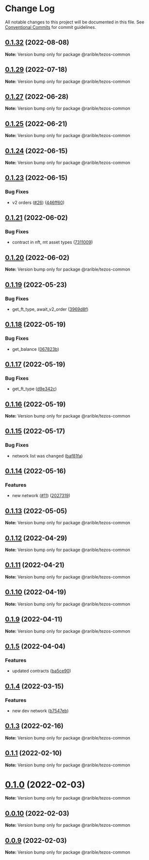 # Change Log

All notable changes to this project will be documented in this file.
See [Conventional Commits](https://conventionalcommits.org) for commit guidelines.

## [0.1.32](https://github.com/rarible/tezos-sdk/compare/v0.1.31...v0.1.32) (2022-08-08)

**Note:** Version bump only for package @rarible/tezos-common





## [0.1.29](https://github.com/rarible/tezos-sdk/compare/v0.1.28...v0.1.29) (2022-07-18)

**Note:** Version bump only for package @rarible/tezos-common





## [0.1.27](https://github.com/rarible/tezos-sdk/compare/v0.1.26...v0.1.27) (2022-06-28)

**Note:** Version bump only for package @rarible/tezos-common





## [0.1.25](https://github.com/rarible/tezos-sdk/compare/v0.1.24...v0.1.25) (2022-06-21)

**Note:** Version bump only for package @rarible/tezos-common





## [0.1.24](https://github.com/rarible/tezos-sdk/compare/v0.1.23...v0.1.24) (2022-06-15)

**Note:** Version bump only for package @rarible/tezos-common





## [0.1.23](https://github.com/rarible/tezos-sdk/compare/v0.1.22...v0.1.23) (2022-06-15)


### Bug Fixes

* v2 orders ([#26](https://github.com/rarible/tezos-sdk/issues/26)) ([446ff60](https://github.com/rarible/tezos-sdk/commit/446ff6076c3203511ece1faa29c72a12f843adad))





## [0.1.21](https://github.com/rarible/tezos-sdk/compare/v0.1.20...v0.1.21) (2022-06-02)


### Bug Fixes

* contract in nft, mt asset types ([7311009](https://github.com/rarible/tezos-sdk/commit/7311009511548a1291ee56576fdb877769284c45))





## [0.1.20](https://github.com/rarible/tezos-sdk/compare/v0.1.19...v0.1.20) (2022-06-02)

**Note:** Version bump only for package @rarible/tezos-common





## [0.1.19](https://github.com/rarible/tezos-sdk/compare/v0.1.18...v0.1.19) (2022-05-23)


### Bug Fixes

* get_ft_type, await_v2_order ([3969d8f](https://github.com/rarible/tezos-sdk/commit/3969d8f80e0a26c20377dbf357a8dc32c91a5279))





## [0.1.18](https://github.com/rarible/tezos-sdk/compare/v0.1.17...v0.1.18) (2022-05-19)


### Bug Fixes

* get_balance ([067823b](https://github.com/rarible/tezos-sdk/commit/067823b96787aeee452207daa3ecb9f5dc17b299))





## [0.1.17](https://github.com/rarible/tezos-sdk/compare/v0.1.16...v0.1.17) (2022-05-19)


### Bug Fixes

* get_ft_type ([d9e342c](https://github.com/rarible/tezos-sdk/commit/d9e342cf1ac5ba2b76aab318543dbb38841e46d7))





## [0.1.16](https://github.com/rarible/tezos-sdk/compare/v0.1.15...v0.1.16) (2022-05-19)

**Note:** Version bump only for package @rarible/tezos-common





## [0.1.15](https://github.com/rarible/tezos-sdk/compare/v0.1.14...v0.1.15) (2022-05-17)


### Bug Fixes

* network list was changed ([baf81fa](https://github.com/rarible/tezos-sdk/commit/baf81fae78b2a185c62ce73aecd1fdff70b7ee2d))





## [0.1.14](https://github.com/rarible/tezos-sdk/compare/v0.1.13...v0.1.14) (2022-05-16)


### Features

* new network ([#11](https://github.com/rarible/tezos-sdk/issues/11)) ([2027319](https://github.com/rarible/tezos-sdk/commit/20273193248a10677b52325e38eb8833c0a2f7fc))





## [0.1.13](https://github.com/rarible/tezos-sdk/compare/v0.1.12...v0.1.13) (2022-05-05)

**Note:** Version bump only for package @rarible/tezos-common





## [0.1.12](https://github.com/rarible/tezos-sdk/compare/v0.1.11...v0.1.12) (2022-04-29)

**Note:** Version bump only for package @rarible/tezos-common





## [0.1.11](https://github.com/rarible/tezos-sdk/compare/v0.1.10...v0.1.11) (2022-04-21)

**Note:** Version bump only for package @rarible/tezos-common





## [0.1.10](https://github.com/rarible/tezos-sdk/compare/v0.1.9...v0.1.10) (2022-04-19)

**Note:** Version bump only for package @rarible/tezos-common





## [0.1.9](https://github.com/rarible/tezos-sdk/compare/v0.1.8...v0.1.9) (2022-04-11)

**Note:** Version bump only for package @rarible/tezos-common





## [0.1.5](https://github.com/rarible/tezos-sdk/compare/v0.1.4...v0.1.5) (2022-04-04)


### Features

* updated contracts ([ba5ce90](https://github.com/rarible/tezos-sdk/commit/ba5ce90f87e85c59e728fdf27d108156c03f4f4b))





## [0.1.4](https://github.com/rarible/tezos-sdk/compare/v0.1.3...v0.1.4) (2022-03-15)


### Features

* new dev network ([b7547eb](https://github.com/rarible/tezos-sdk/commit/b7547eb51252211c64de4d369b062d7f40e53262))





## [0.1.3](https://github.com/rarible/tezos-sdk/compare/v0.1.2...v0.1.3) (2022-02-16)

**Note:** Version bump only for package @rarible/tezos-common





## [0.1.1](https://github.com/rarible/tezos-sdk/compare/v0.1.0...v0.1.1) (2022-02-10)

**Note:** Version bump only for package @rarible/tezos-common





# [0.1.0](https://github.com/rarible/tezos-sdk/compare/v0.0.10...v0.1.0) (2022-02-03)

**Note:** Version bump only for package @rarible/tezos-common






## [0.0.10](https://github.com/rarible/tezos-sdk/compare/v0.0.9...v0.0.10) (2022-02-03)

**Note:** Version bump only for package @rarible/tezos-common





## [0.0.9](https://github.com/rarible/tezos-sdk/compare/v0.0.8...v0.0.9) (2022-02-03)

**Note:** Version bump only for package @rarible/tezos-common
